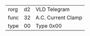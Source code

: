 
|    |   |   |
| -- | - | - |
| rorg | d2 | VLD Telegram |
| func | 32 | A.C. Current Clamp |
| type | 00 | Type 0x00 |
